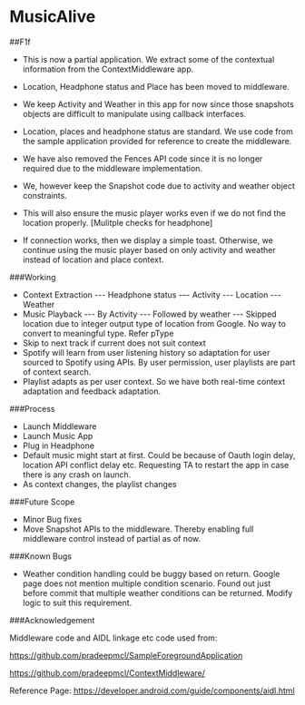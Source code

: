 # MusicAlive

##F1f

- This is now a partial application. We extract some of the contextual information from the ContextMiddleware app.

- Location, Headphone status and Place has been moved to middleware.
- We keep Activity and Weather in this app for now since those snapshots objects are difficult to manipulate using callback interfaces.

- Location, places and headphone status are standard. We use code from the sample application provided for reference to create the middleware.

- We have also removed the Fences API code since it is no longer required due to the middleware implementation. 

- We, however keep the Snapshot code due to activity and weather object constraints. 
- This will also ensure the music player works even if we do not find the location properly. [Mulitple checks for headphone]
- If connection works, then we display a simple toast. Otherwise, we continue using the music player based on only activity and weather instead of location and place context.

###Working
- Context Extraction
--- Headphone status
-–- Activity
--- Location
--- Weather
- Music Playback
--- By Activity
--- Followed by weather
--- Skipped location due to integer output type of location from Google. No way to convert to meaningful type. Refer pType
- Skip to next track if current does not suit context
- Spotify will learn from user listening history so adaptation for user sourced to Spotify using APIs. By user permission, user playlists are part of context search.
- Playlist adapts as per user context. So we have both real-time context adaptation and feedback adaptation.

###Process
- Launch Middleware
- Launch Music App
- Plug in Headphone
- Default music might start at first. Could be because of Oauth login delay, location API conflict delay etc. Requesting TA to restart the app in case there is any crash on launch.
- As context changes, the playlist changes

###Future Scope
- Minor Bug fixes
- Move Snapshot APIs to the middleware. Thereby enabling full middleware control instead of partial as of now.

###Known Bugs
- Weather condition handling could be buggy based on return. Google page does not mention multiple condition scenario. Found out just before commit that multiple weather conditions can be returned. Modify logic to suit this requirement.

###Acknowledgement

Middleware code and AIDL linkage etc code used from:

https://github.com/pradeepmcl/SampleForegroundApplication

https://github.com/pradeepmcl/ContextMiddleware/

Reference Page:
https://developer.android.com/guide/components/aidl.html
